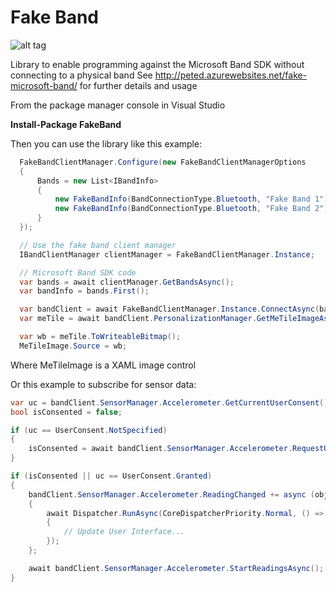 # Fake Band
![alt tag](https://raw.github.com/BandOnTheRun/fake-band/master/assets/nobandnoproblem.png)

Library to enable programming against the Microsoft Band SDK without connecting to a physical band
See http://peted.azurewebsites.net/fake-microsoft-band/ for further details and usage

From the package manager console in Visual Studio

**Install-Package FakeBand**

Then you can use the library like this example:

```cs
  FakeBandClientManager.Configure(new FakeBandClientManagerOptions
  {
      Bands = new List<IBandInfo>
      {
          new FakeBandInfo(BandConnectionType.Bluetooth, "Fake Band 1"),
          new FakeBandInfo(BandConnectionType.Bluetooth, "Fake Band 2"),
      }
  });

  // Use the fake band client manager
  IBandClientManager clientManager = FakeBandClientManager.Instance;

  // Microsoft Band SDK code
  var bands = await clientManager.GetBandsAsync();
  var bandInfo = bands.First();

  var bandClient = await FakeBandClientManager.Instance.ConnectAsync(bandInfo);
  var meTile = await bandClient.PersonalizationManager.GetMeTileImageAsync();

  var wb = meTile.ToWriteableBitmap();
  MeTileImage.Source = wb;
```
Where MeTileImage is a XAML image control

Or this example to subscribe for sensor data:

```cs
var uc = bandClient.SensorManager.Accelerometer.GetCurrentUserConsent();
bool isConsented = false;

if (uc == UserConsent.NotSpecified)
{
    isConsented = await bandClient.SensorManager.Accelerometer.RequestUserConsentAsync();
}

if (isConsented || uc == UserConsent.Granted)
{
    bandClient.SensorManager.Accelerometer.ReadingChanged += async (obj, ev) =>
    {
        await Dispatcher.RunAsync(CoreDispatcherPriority.Normal, () =>
        {
            // Update User Interface...
        });
    };

    await bandClient.SensorManager.Accelerometer.StartReadingsAsync();
}
```
